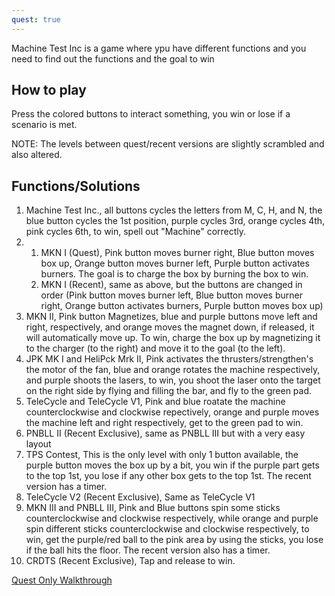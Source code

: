 ```yaml
---
quest: true
---
```

Machine Test Inc is a game where ypu have different functions and you need to find out the functions and the goal to win

## How to play
Press the colored buttons to interact something, you win or lose if a scenario is met. 

NOTE: The levels between quest/recent versions are slightly scrambled and also altered.

## Functions/Solutions
1. Machine Test Inc., all buttons cycles the letters from M, C, H, and N, the blue button cycles the 1st position, purple cycles 3rd, orange cycles 4th, pink cycles 6th, to win, spell out "Machine" correctly.
2. 1. MKN I (Quest), Pink button moves burner right, Blue button moves box up, Orange button moves burner left, Purple button activates burners. The goal is to charge the box by burning the box to win.
   2. MKN I (Recent), same as above, but the buttons are changed in order (Pink button moves burner left, Blue button moves burner right, Orange button activates burners, Purple button moves box up)
3. MKN II, Pink button Magnetizes, blue and purple buttons move left and right, respectively, and orange moves the magnet down, if released, it will automatically move up. To win, charge the box up by magnetizing it to the charger (to the right) and move it to the goal (to the left).
4. JPK MK I and HeliPck Mrk II,  Pink activates the thrusters/strengthen's the motor of the fan, blue and orange rotates the machine respectively, and purple shoots the lasers, to win, you shoot the laser onto the target on the right side by flying and filling the bar, and fly to the green pad.
5. TeleCycle and TeleCycle V1, Pink and blue roatate the machine counterclockwise and clockwise repectively, orange and purple moves the machine left and right respectively, get to the green pad to win.
6. PNBLL II (Recent Exclusive), same as PNBLL III but with a very easy layout
7. TPS Contest, This is the only level with only 1 button available, the purple button moves the box up by a bit, you win if the purple part gets to the top 1st, you lose if any other box gets to the top 1st. The recent version has a timer.
8. TeleCycle V2 (Recent Exclusive), Same as TeleCycle V1
9. MKN III and PNBLL III, Pink and Blue buttons spin some sticks counterclockwise and clockwise respectively, while orange and purple spin different sticks counterclockwise and clockwise respectively, to win, get the purple/red ball to the pink area by using the sticks, you lose if the ball hits the floor. The recent version also has a timer.
10. CRDTS (Recent Exclusive), Tap and release to win.

[Quest Only Walkthrough](https://www.google.com/url?sa=t&rct=j&q=&esrc=s&source=video&cd=&cad=rja&uact=8&ved=2ahUKEwiL7-vcgIjzAhWYEogKHWC9BQQQtwJ6BAgMEAM&url=https%3A%2F%2Fwww.youtube.com%2Fwatch%3Fv%3DKe68IWPC3_E&usg=AOvVaw10q5uvnXEZX-2TH1874uZ3)
